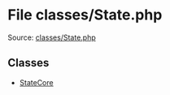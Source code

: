 File classes/State.php
=========

Source: [classes/State.php](https://github.com/PrestaShop/PrestaShop/blob/1.6.0.11/classes/State.php)


Classes
-------

* [StateCore](class.StateCore.md)

